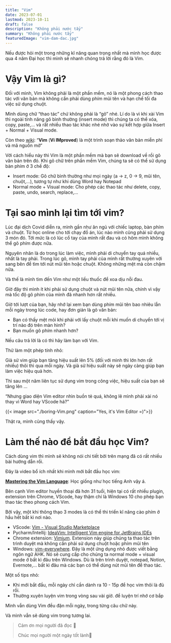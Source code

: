 ```yaml
---
title: "Vim"
date: 2023-07-01
lastmod: 2023-10-11
draft: false
description: "Không phải nước tẩy"
summary: "Không phải nước tẩy"
featuredImage: "vim-dam-dac.jpg"
---
```


Nếu được hỏi một trong những kĩ năng quan trọng nhất mà mình học được qua 4 năm Đại học thì mình sẽ nhanh chóng trả lời rằng đó là Vim.

# Vậy Vim là gì?

Đối với mình, Vim không phải là một phần mềm, nó là một phong cách thao tác với văn bản mà không cần phải dùng phím mũi tên và hạn chế tối đa việc sử dụng chuột.

Mình dùng chữ “thao tác” chứ không phải là “gõ” nhé. Lí do là vì khi xài Vim thì ngoài tính năng gõ bình thường (insert mode) thì chúng ta có thể xóa, copy, paste,… và rất nhiều thao tác khác nhé nhờ vào sự kết hợp giữa Insert + Normal + Visual mode.

Còn theo [wiki](https://vi.wikipedia.org/wiki/Vim_(tr%C3%ACnh_so%E1%BA%A1n_th%E1%BA%A3o)): “**Vim** (**Vi IMproved**) là một trình soạn thảo văn bản miễn phí và mã nguồn mở“

Với cách hiểu này thì Vim là một phần mềm mà bạn sẽ download về rồi gõ văn bản trên đó. Khi gõ chữ trên phần mềm Vim, chúng ta sẽ có thể sử dụng bàn phím ở 3 chế độ:

- Insert mode: Gõ chữ bình thường như mọi ngày (a → z, 0 → 9, mũi tên, chuột,…), tương tự như khi dùng Word hay Notepad
- Normal mode + Visual mode: Cho phép các thao tác như delete, copy, paste, undo, search, replace,…

# Tại sao mình lại tìm tới vim?

Lúc đại dịch Covid diễn ra, mình gần như ăn ngủ với chiếc laptop, bàn phím và chuột. Từ học online cho tới chạy đồ án, lúc nào mình cũng phải sử dụng 3 món đó. Tới mức là có lúc cổ tay của mình rất đau và có hôm mình không thể gõ phím được nữa.

Nguyên nhân là do trong lúc làm việc, mình phải di chuyển tay quá nhiều, nhất là tay phải. Trong lúc gõ, mình tay phải của mình rất thường xuyên với sang bên để tìm tới nút mũi tên hoặc chuột. Không những mệt mà còn chậm nữa.

Và thế là mình tìm đến Vim như một liều thuốc để xoa dịu nỗi đau.

Giờ đây thì mình ít khi phải sử dụng chuột và nút mũi tên nữa, chính vì vậy mà tốc độ gõ phím của mình đã nhanh hơn rất nhiều.

Giờ tới lượt của bạn, hãy nhớ lại xem bạn dùng phím mũi tên bao nhiêu lẫn mỗi ngày trong lúc code, hay đơn giản là gõ văn bản:

- Bạn có thấy mệt mỏi khi phải với lấy chuột mỗi khi muốn di chuyển tới vị trí nào đó trên màn hình?
- Bạn muốn gõ phím nhanh hơn?

Nếu câu trả lời là có thì hãy làm bạn với Vim.

Thử làm một phép tính nhỏ:

Giả sử vim giúp bạn tăng hiệu suất lên 5% (đối với mình thì lớn hơn rất nhiều) thôi thì qua mỗi ngày. Và giả sử hiệu suất này sẽ ngày càng giúp bạn làm việc hiệu quả hơn.

Thì sau một năm liên tục sử dụng vim trong công việc, hiệu suất của bạn sẽ tăng lên …

“Nhưng giao diện Vim editor nhìn buồn tẻ quá, không lẽ mình phải xài nó thay vì Word hay VScode hả?”

{{< image src="./boring-Vim.png" caption="Yes, it's Vim Editor =)">}}

Thật ra, mình cũng thấy vậy.

# Làm thế nào để bắt đầu học Vim?

Cách dùng vim thì mình sẽ không nói chi tiết bởi trên mạng đã có rất nhiều bài hướng dẫn rồi. 

Đây là video bổ ích nhất khi mình mới bắt đầu học vim:

[**Mastering the Vim Language**](https://www.youtube.com/watch?v=wlR5gYd6um0&t=1s&ab_channel=thoughtbot): Học giống như học tiếng Anh vậy á.



Bên cạnh Vim editor huyền thoại đã hơn 31 tuổi, hiện tại có rất nhiều plugin, extension trên Chrome, VScode, hay thậm chí là Windows 10 cho phép bạn thao tác theo phong cách Vim. 

Bởi vậy, một khi thông thạo 3 modes là có thể thi triển kĩ năng cào phím ở hầu hết bất kì nơi nào.

- VScode: [Vim - Visual Studio Marketplace](https://marketplace.visualstudio.com/items?itemName=vscodevim.vim#review-details)
- Pycharm/Intellij: [IdeaVim: Intelligent Vim engine for JetBrains IDEs](https://lp.jetbrains.com/ideavim/)
- Chrome extension: [Vimium](https://chrome.google.com/webstore/detail/vimium/dbepggeogbaibhgnhhndojpepiihcmeb?authuser=1&msclkid=d42842a40a1a1acf7d0820372ee54eeb&utm_source=bing&utm_medium=cpc&utm_campaign=Fill_Chrome%20Extension_Vietnam&utm_term=extensions%20chrome&utm_content=Fill%20PDF). Extension này giúp chúng ta thao tác trên trình duyệt mà không cần phải sử dụng chuột hoặc phím mũi tên
- Windows: [vim-everywhere](https://github.com/lubokkanev/vim-everywhere). Đây là một ứng dụng nhỏ được viết bằng ngôn ngữ AHK. Nó sẽ cung cấp cho chúng ta normal mode + visual mode ở bất kì đâu trên Windows. Dù là trên trình duyệt, notepad, Notion, Evernote,… bất kì đâu mà các bạn có thể dùng nút mũi tên để thao tác.

Một số tips nhỏ:

- Khi mới bắt đầu, mỗi ngày chỉ cần dành ra 10 - 15p để học vim thôi là đủ rồi.
- Thường xuyên luyện vim trong vòng sau vài giờ. để luyện trí nhớ cơ bắp

Mình vẫn dùng Vim đều đặn mỗi ngày, trong từng câu chữ này. 

Và mình vẫn sẽ dùng vim trong tương lai.

> Cảm ơn mọi người đã đọc 🙏
>
> Chúc mọi người một ngày tốt lành🤗
